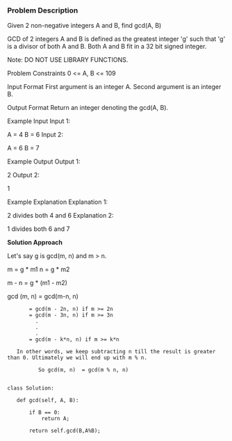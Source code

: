### Problem Description

Given 2 non-negative integers A and B, find gcd(A, B)

GCD of 2 integers A and B is defined as the greatest integer 'g' such that 'g' is a divisor of both A and B. Both A and B fit in a 32 bit signed 
integer.

Note: DO NOT USE LIBRARY FUNCTIONS.



Problem Constraints
0 <= A, B <= 109



Input Format
First argument is an integer A.
Second argument is an integer B.



Output Format
Return an integer denoting the gcd(A, B).



Example Input
Input 1:

A = 4
B = 6
Input 2:

A = 6
B = 7


Example Output
Output 1:

 2
Output 2:

 1


Example Explanation
Explanation 1:

 2 divides both 4 and 6
Explanation 2:

 1 divides both 6 and 7
 
 
 **Solution Approach**
 
 Let's say g is gcd(m, n) and m > n.

m = g * m1
n = g * m2

m - n = g * (m1 - m2)

gcd (m, n) = gcd(m-n, n)

           = gcd(m - 2n, n) if m >= 2n
           = gcd(m - 3n, n) if m >= 3n 
             .
             .
             .
           = gcd(m - k*n, n) if m >= k*n

       In other words, we keep subtracting n till the result is greater than 0. Ultimately we will end up with m % n.

              So gcd(m, n)  = gcd(m % n, n) 
 
 ```
 
 class Solution:

    def gcd(self, A, B):

        if B == 0:
            return A;
        
        return self.gcd(B,A%B);
 
 ```
 
 
